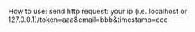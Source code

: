 How to use:
send http request:
your ip (i.e. localhost or 127.0.0.1)/token=aaa&email=bbb&timestamp=ccc

